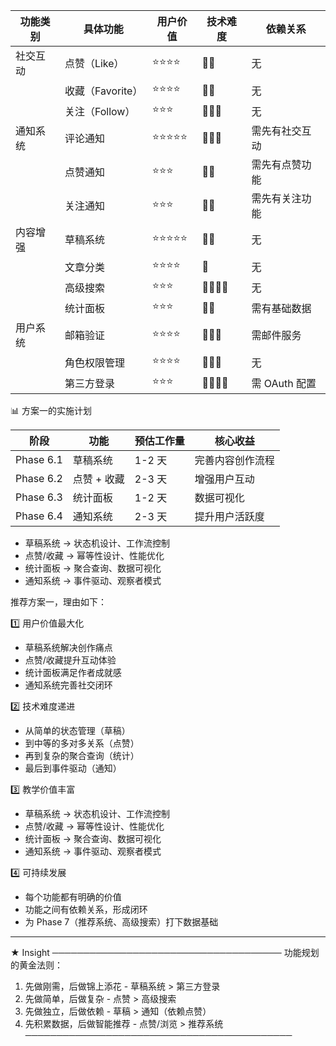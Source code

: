 
| 功能类别 | 具体功能         | 用户价值  | 技术难度     | 依赖关系       |
| ---- | ------------ | ----- | -------- | ---------- |
| 社交互动 | 点赞（Like）     | ⭐⭐⭐⭐  | 🔧🔧     | 无          |
|      | 收藏（Favorite） | ⭐⭐⭐⭐  | 🔧🔧     | 无          |
|      | 关注（Follow）   | ⭐⭐⭐   | 🔧🔧🔧   | 无          |
| 通知系统 | 评论通知         | ⭐⭐⭐⭐⭐ | 🔧🔧🔧   | 需先有社交互动    |
|      | 点赞通知         | ⭐⭐⭐   | 🔧🔧     | 需先有点赞功能    |
|      | 关注通知         | ⭐⭐⭐   | 🔧🔧     | 需先有关注功能    |
| 内容增强 | 草稿系统         | ⭐⭐⭐⭐⭐ | 🔧🔧     | 无          |
|      | 文章分类         | ⭐⭐⭐⭐  | 🔧       | 无          |
|      | 高级搜索         | ⭐⭐⭐   | 🔧🔧🔧🔧 | 无          |
|      | 统计面板         | ⭐⭐⭐   | 🔧🔧     | 需有基础数据     |
| 用户系统 | 邮箱验证         | ⭐⭐⭐⭐  | 🔧🔧🔧   | 需邮件服务      |
|      | 角色权限管理       | ⭐⭐⭐⭐  | 🔧🔧🔧   | 无          |
|      | 第三方登录        | ⭐⭐⭐   | 🔧🔧🔧🔧 | 需 OAuth 配置 |

📊 方案一的实施计划

| 阶段        | 功能      | 预估工作量 | 核心收益     |
| --------- | ------- | ----- | -------- |
| Phase 6.1 | 草稿系统    | 1-2 天 | 完善内容创作流程 |
| Phase 6.2 | 点赞 + 收藏 | 2-3 天 | 增强用户互动   |
| Phase 6.3 | 统计面板    | 1-2 天 | 数据可视化    |
| Phase 6.4 | 通知系统    | 2-3 天 | 提升用户活跃度  |
- 草稿系统 → 状态机设计、工作流控制
- 点赞/收藏 → 幂等性设计、性能优化
- 统计面板 → 聚合查询、数据可视化
- 通知系统 → 事件驱动、观察者模式

推荐方案一，理由如下：

  1️⃣ 用户价值最大化

  - 草稿系统解决创作痛点
  - 点赞/收藏提升互动体验
  - 统计面板满足作者成就感
  - 通知系统完善社交闭环

  2️⃣ 技术难度递进

  - 从简单的状态管理（草稿）
  - 到中等的多对多关系（点赞）
  - 再到复杂的聚合查询（统计）
  - 最后到事件驱动（通知）

  3️⃣ 教学价值丰富

  - 草稿系统 → 状态机设计、工作流控制
  - 点赞/收藏 → 幂等性设计、性能优化
  - 统计面板 → 聚合查询、数据可视化
  - 通知系统 → 事件驱动、观察者模式

  4️⃣ 可持续发展

  - 每个功能都有明确的价值
  - 功能之间有依赖关系，形成闭环
  - 为 Phase 7（推荐系统、高级搜索）打下数据基础

  ---
  ★ Insight ─────────────────────────────────────
  功能规划的黄金法则：
  1. 先做刚需，后做锦上添花 - 草稿系统 > 第三方登录
  2. 先做简单，后做复杂 - 点赞 > 高级搜索
  3. 先做独立，后做依赖 - 草稿 > 通知（依赖点赞）
  4. 先积累数据，后做智能推荐 - 点赞/浏览 > 推荐系统
  ───────────────────────────────────────────

